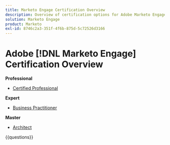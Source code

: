 ```yaml
---
title: Marketo Engage Certification Overview
description: Overview of certification options for Adobe Marketo Engage
solution: Marketo Engage
product: Marketo
exl-id: 8746c2a3-351f-4f6b-875d-5c72526d3166
---
```

# Adobe [!DNL Marketo Engage] Certification Overview

**Professional**

* [Certified Professional](https://certification.adobe.com/certification/engage-professional) <!--AD0-E555-->

**Expert**

* [Business Practitioner](https://certification.adobe.com/certification/marketo-engage-business-practitioner-expert) <!--AD0-E559-->

**Master**

* [Architect](https://certification.adobe.com/certification/marketo-engage-architect-master) <!--AD0-E560-->

{{questions}}

